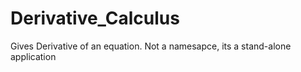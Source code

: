 # Derivative_Calculus
Gives Derivative of an equation.
Not a namesapce, its a stand-alone application
